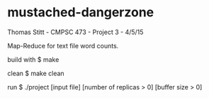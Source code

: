 # mustached-dangerzone
Thomas Stitt - CMPSC 473 - Project 3 - 4/5/15

Map-Reduce for text file word counts.

build with
$ make

clean
$ make clean

run
$ ./project [input file] [number of replicas > 0] [buffer size > 0]